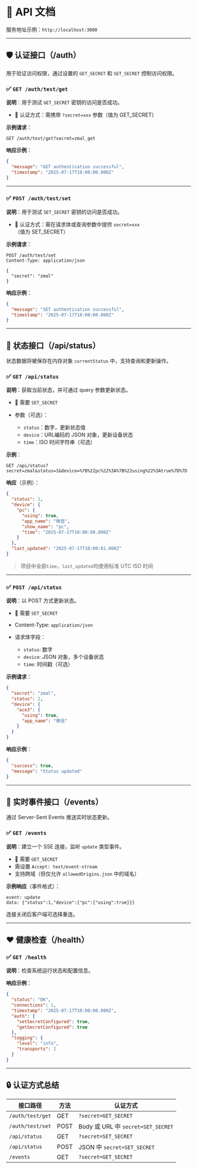 # 📘 API 文档

服务地址示例：`http://localhost:3000`

---

## 🛡️ 认证接口（/auth）

用于验证访问权限，通过设置的 `GET_SECRET` 和 `SET_SECRET` 控制访问权限。

### ✅ `GET /auth/test/get`

**说明**：用于测试 `GET_SECRET` 密钥的访问是否成功。

* 🔐 认证方式：需携带 `?secret=xxx` 参数（值为 GET\_SECRET）

**示例请求**：

```
GET /auth/test/get?secret=zmal_get
```

**响应示例**：

```json
{
  "message": "GET authentication successful",
  "timestamp": "2025-07-17T10:00:00.000Z"
}
```

---

### ✅ `POST /auth/test/set`

**说明**：用于测试 `SET_SECRET` 密钥的访问是否成功。

* 🔐 认证方式：需在请求体或查询参数中提供 `secret=xxx`（值为 SET\_SECRET）

**示例请求**：

```http
POST /auth/test/set
Content-Type: application/json

{
  "secret": "zmal"
}
```

**响应示例**：

```json
{
  "message": "SET authentication successful",
  "timestamp": "2025-07-17T10:00:00.000Z"
}
```

---

## 📡 状态接口（/api/status）

状态数据将被保存在内存对象 `currentStatus` 中，支持查询和更新操作。

### ✅ `GET /api/status`

**说明**：获取当前状态，并可通过 query 参数更新状态。

* 🔐 需要 `SET_SECRET`
* 参数（可选）：

  * `status`：数字，更新状态值
  * `device`：URL编码的 JSON 对象，更新设备状态
  * `time`：ISO 时间字符串（可选）

**示例**：

```http
GET /api/status?secret=zmal&status=1&device=%7B%22pc%22%3A%7B%22using%22%3Atrue%7D%7D
```

**响应**（示例）：

```json
{
  "status": 1,
  "device": {
    "pc": {
      "using": true,
      "app_name": "微信",
      "show_name": "pc",
      "time": "2025-07-17T10:00:00.000Z"
    }
  },
  "last_updated": "2025-07-17T10:00:01.000Z"
}
```
> 项目中全部`time`，`last_updated`均使用标准 UTC ISO 时间
---

### ✅ `POST /api/status`

**说明**：以 POST 方式更新状态。

* 🔐 需要 `SET_SECRET`
* Content-Type: `application/json`
* 请求体字段：

  * `status`: 数字
  * `device`: JSON 对象，多个设备状态
  * `time`: 时间戳（可选）

**示例请求**：

```json
{
  "secret": "zmal",
  "status": 2,
  "device": {
    "ace3": {
      "using": true,
      "app_name": "微信"
    }
  }
}
```

**响应示例**：

```json
{
  "success": true,
  "message": "Status updated"
}
```

---

## 🔁 实时事件接口（/events）

通过 Server-Sent Events 推送实时状态更新。

### ✅ `GET /events`

**说明**：建立一个 SSE 连接，监听 `update` 类型事件。

* 🔐 需要 `GET_SECRET`
* 需设置 `Accept: text/event-stream`
* 支持跨域（但仅允许 `allowedOrigins.json` 中的域名）

**示例响应**（事件格式）：

```
event: update
data: {"status":1,"device":{"pc":{"using":true}}}
```

连接关闭后客户端可选择重连。

---

## ❤️ 健康检查（/health）

### ✅ `GET /health`

**说明**：检查系统运行状态和配置信息。

**响应示例**：

```json
{
  "status": "OK",
  "connections": 1,
  "timestamp": "2025-07-17T10:00:00.000Z",
  "auth": {
    "setSecretConfigured": true,
    "getSecretConfigured": true
  },
  "logging": {
    "level": "info",
    "transports": 2
  }
}
```

---

## 🔒 认证方式总结

| 接口路径             | 方法   | 认证方式                             |
| ---------------- | ---- | -------------------------------- |
| `/auth/test/get` | GET  | `?secret=GET_SECRET`             |
| `/auth/test/set` | POST | Body 或 URL 中 `secret=SET_SECRET` |
| `/api/status`    | GET  | `?secret=SET_SECRET`             |
| `/api/status`    | POST | JSON 中 `secret=SET_SECRET`       |
| `/events`        | GET  | `?secret=GET_SECRET`             |

